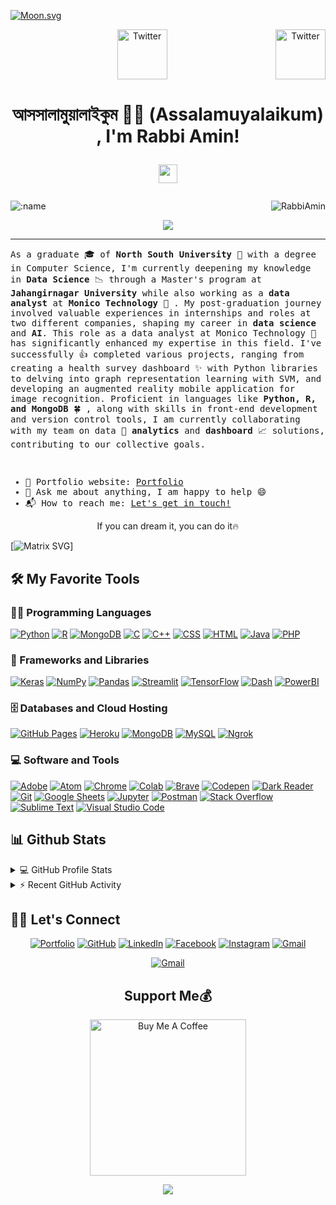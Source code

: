 [![Moon.svg](https://moon-svg.minung.dev/moon.svg?size=70&theme=basic&rotate=128)](https://moon-svg.minung.dev)


<center><a href="https://twitter.com/rabbiamin3" target="_blank"><img src="https://cdn2.iconfinder.com/data/icons/social-media-2199/64/social_media_isometric_6-twitter-512.png" height="80px" width="80px" alt="Twitter" align="right"></a><a href="https://www.linkedin.com/in/RabbiAmin/" target="_blank"><img src="https://cdn2.iconfinder.com/data/icons/social-media-2199/64/social_media_isometric_14-linkedin-512.png" height="80px" width="80px" alt="Twitter"></a></center>


<h1 align="center">
আসসালামুয়ালাইকুম 🙏🏻 (Assalamuyalaikum) , I'm Rabbi Amin!
	
 <!-- src="https://media.giphy.com/media/v1.Y2lkPTc5MGI3NjExZXE1bWQ2OGk1NTJwM2NqNGZ3M2U3MXI2aHIzZDZveXg1aTI1NGVyeCZlcD12MV9pbnRlcm5hbF9naWZfYnlfaWQmY3Q9Zw/SYbKUKZmir9y7l2dYX/giphy.gif" -->
 
<img   src="https://media.giphy.com/media/hvRJCLFzcasrR4ia7z/giphy.gif" width="30"></h1>
 <img src="https://komarev.com/ghpvc/?username=RabbiAmin&label=Profile%20Views&color=0e75b6&style=flat" align='right' alt="RabbiAmin" />
<!--  <img src="https://gpvc.arturio.dev/yashitanamdeo" alt="Profile views" align='right'/> <a href="https://github.com/yashitanamdeo/yashitanamdeo/"> </a> update  -->

![:name](https://count.getloli.com/get/@:RabbiAmin)

<!-- Typing SVG by DenverCoder1 - https://github.com/DenverCoder1/readme-typing-svg -->
<p align="center">
  <a href="https://github.com/RabbiAmin"><img src="https://readme-typing-svg.herokuapp.com?lines=Computer+Science+Graduate;Data+Analyst;Data+Scientiest;DS%20|%20AI%20|%20ML%20Enthusiastic;Always%20learning%20new%20things&center=true&width=380&height=45"></a>
</p>

<hr/>
<samp>

As a graduate :mortar_board: of **North South University** :school: with a degree in Computer Science, I'm currently deepening my knowledge in **Data Science** :chart_with_downwards_trend: through a Master's program at **Jahangirnagar University** while also working as a **data analyst** at **Monico Technology** :office: . My post-graduation journey involved valuable experiences in internships and roles at two different companies, shaping my career in **data science** and **AI**. This role as a data analyst at Monico Technology :pencil: has significantly enhanced my expertise in this field. I've successfully :+1: completed various projects, ranging from creating a health survey dashboard :sparkles: with Python libraries to delving into graph representation learning with SVM, and developing an augmented reality mobile application for image recognition. Proficient in languages like **Python, R, and MongoDB** :four_leaf_clover: ,  along with skills in front-end development and version control tools, I am currently collaborating with my team on data :book: **analytics** and **dashboard** :chart_with_upwards_trend: solutions, contributing to our collective goals.


</br>

- 🎯 Portfolio website: [Portfolio](https://mraminportfolio.streamlit.app/)
- 💬 Ask me about anything, I am happy to help :smile:
- 📬 How to reach me: [Let's get in touch!](https://www.linkedin.com/in/rabbiamin/)
 
</samp>



<p align="center">
  <p align="center"> If you can dream it, you can do it🔥 </p>
</p>


[![Matrix SVG](https://raw.githubusercontent.com/rodrigograca31/rodrigograca31/master/matrix.svg)]














## 🛠️ My Favorite Tools

### 👨‍💻 Programming Languages

<p>
    <a href="https://github.com/RabbiAmin"><img alt="Python" src="https://img.shields.io/badge/Python%20-%2314354C.svg?logo=python&logoColor=white"></a>
    <a href="https://github.com/RabbiAmin"><img alt="R" src="https://img.shields.io/badge/R%20-%2314354C.svg?logo=r&logoColor=white"></a>
    <a href="https://github.com/RabbiAmin"><img alt="MongoDB" src="https://img.shields.io/badge/MongoDBB%20-%23025E8C.svg?logo=amazon-dynamodb&logoColor=white"></a>
    <a href="https://github.com/RabbiAmin"><img alt="C" src="https://img.shields.io/badge/C%20-%232370ED.svg?logo=c&logoColor=white"></a>
    <a href="https://github.com/RabbiAmin"><img alt="C++" src="https://img.shields.io/badge/C++%20-%2300599C.svg?logo=c%2B%2B&logoColor=white"></a>
    <a href="https://github.com/RabbiAmin"><img alt="CSS" src="https://img.shields.io/badge/CSS%20-%231572B6.svg?logo=css3&logoColor=white"></a>
    <a href="https://github.com/RabbiAmin"><img alt="HTML" src="https://img.shields.io/badge/HTML%20-%23E34F26.svg?logo=html5&logoColor=white"></a>
    <a href="https://github.com/RabbiAmin"><img alt="Java" src="https://img.shields.io/badge/Java-%23007396.svg?logo=java&logoColor=white"></a>
    <a href="https://github.com/RabbiAmin"><img alt="PHP" src="https://img.shields.io/badge/PHP-%23777BB4.svg?logo=php&logoColor=white"></a>
   

### 🧰 Frameworks and Libraries

<p>
    <a href="#"><img alt="Keras" src="https://img.shields.io/badge/Keras%20-%23D00000.svg?logo=Keras&logoColor=white"></a>
    <a href="#"><img alt="NumPy" src="https://img.shields.io/badge/Numpy%20-%23013243.svg?logo=numpy&logoColor=white"></a>
    <a href="#"><img alt="Pandas" src="https://img.shields.io/badge/Pandas%20-%23150458.svg?logo=pandas&logoColor=white"></a>
    <a href="#"><img alt="Streamlit" src="https://img.shields.io/badge/Streamlit%20-%2320232a.svg?logo=streamlit&logoColor=%2361DAFB"></a>
    <a href="#"><img alt="TensorFlow" src="https://img.shields.io/badge/TensorFlow%20-%23FF6F00.svg?logo=TensorFlow&logoColor=white"></a>
    <a href="#"><img alt="Dash" src="https://img.shields.io/badge/Dash%20-%23013243.svg?logo=dash&logoColor=white"></a>
    <a href="#"><img alt="PowerBI" src="https://img.shields.io/badge/PowerBI%20-%23FF6F00.svg?logo=PowerBI&logoColor=%2361DAFB"></a>
   
</p>

### 🗄️ Databases and Cloud Hosting

<p>
    <a href="#"><img alt="GitHub Pages" src="https://img.shields.io/badge/GitHub%20Pages-%23327FC7.svg?logo=github&logoColor=white"></a>
    <a href="#"><img alt="Heroku" src="https://img.shields.io/badge/Heroku%20-%23430098.svg?logo=heroku&logoColor=white"></a>
    <a href="#"><img alt="MongoDB" src ="https://img.shields.io/badge/MongoDB-%234ea94b.svg?logo=mongodb&logoColor=white"></a>
    <a href="#"><img alt="MySQL" src="https://img.shields.io/badge/MySQL-%2300f.svg?logo=mysql&logoColor=white"></a>
    <a href="#"><img alt="Ngrok" src ="https://img.shields.io/badge/build-ngrok-setup?style=flat&logo=appveyor&logoColor=%23140648&label=N"></a>
</p>

### 💻 Software and Tools

<p>
    <a href="#"><img alt="Adobe" src="https://img.shields.io/badge/Adobe%20-%23FF0000.svg?logo=adobe&logoColor=white"></a>
    <a href="#"><img alt="Atom" src="https://img.shields.io/badge/Atom-3DDC84?logo=atom&logoColor=white"></a>
    <a href="#"><img alt="Chrome" src="https://img.shields.io/badge/Chrome-3DDC84?logo=google-chrome&logoColor=white"></a>
    <a href="#"><img alt="Colab" src="https://img.shields.io/badge/Colab-00b56a.svg?logo=google-colab&logoColor=white"></a>
    <a href="#"><img alt="Brave" src="https://img.shields.io/badge/-Brave-FB542B?logo=brave&logoColor=white"></a>
    <a href="#"><img alt="Codepen" src="https://img.shields.io/badge/Codepen-000000.svg?logo=codepen&logoColor=white"></a>
    <a href="#"><img alt="Dark Reader" src="https://img.shields.io/badge/-Dark%20Reader-141E24?logo=dark-reader&logoColor=white"></a>
    <a href="#"><img alt="Git" src="https://img.shields.io/badge/Git%20-%23F05033.svg?logo=git&logoColor=white"></a>
    <a href="#"><img alt="Google Sheets" src="https://img.shields.io/badge/Google%20Sheets%20-%2334A853.svg?logo=google%20sheets&logoColor=white"></a>
    <a href="#"><img alt="Jupyter" src="https://img.shields.io/badge/Jupyter%20-%23F37626.svg?logo=Jupyter&logoColor=white"></a>
    <a href="#"><img alt="Postman" src="https://img.shields.io/badge/Postman-FF6C37?logo=postman&logoColor=white"></a>
    <a href="#"><img alt="Stack Overflow" src="https://img.shields.io/badge/-Stack%20Overflow-FE7A16?logo=stack-overflow&logoColor=white"></a>
    <a href="#"><img alt="Sublime Text" src="https://img.shields.io/badge/-Sublime%20Text-302E31?logo=sublime-text&logoColor=white"></a>
    <a href="#"><img alt="Visual Studio Code" src="https://img.shields.io/badge/Visual%20Studio%20Code-0078d7.svg?logo=visual-studio-code&logoColor=white"></a>
</p>

## 📊 Github Stats

<!-- https://github.com/anuraghazra/github-readme-stats -->
<details> 
  <summary>💻 GitHub Profile Stats</summary>
  <br/>
    <a href="https://github.com/anuraghazra/github-readme-stats"><img alt="Amin's Github Stats" src="https://github-readme-stats.vercel.app/api?username=RabbiAmin&show_icons=true&count_private=true&theme=react&hide_border=true&bg_color=1F222E&title_color=F85D7F&icon_color=F8D866" height="192px"/></a>
  <a href="https://github.com/anuraghazra/github-readme-stats"><img alt="Amin's Top Languages" src="https://github-readme-stats.vercel.app/api/top-langs/?username=RabbiAmin&langs_count=8&layout=compact&theme=react&hide_border=true&bg_color=1F222E&title_color=F85D7F&icon_color=F8D866" height="192px"/></a>

  <br/>
  <b>Note:</b> Top languages is only a metric of the languages my public code consists of and doesn't reflect experience or skill level.
</details>

<!-- https://github.com/ashutosh00710/github-readme-activity-graph -->
<details>
  <summary>⚡ Recent GitHub Activity</summary>
  <br/>
<!-- 	[![Yashita's Activity Graph](https://github-readme-activity-graph.vercel.app/graph?username=yashitanamdeo)](https://github.com/ashutosh00710/github-readme-activity-graph) -->
   <a href=""><img alt="Amin's Activity Graph" src="https://github-readme-activity-graph.vercel.app/graph?username=RabbiAmin&bg_color=1F222E&color=F8D866&line=F85D7F&point=FFFFFF&hide_border=true" /></a>
  <br/>

</details>





<!-- https://github.com/sisodiya2421 -->

## 🙋‍♀️ Let's Connect

<p align="center">
	<a href="https://mraminportfolio.streamlit.app/" target="_blank"><img src="https://img.icons8.com/bubbles/50/000000/web.png" alt="Portfolio"/></a>
	<a href="https://github.com/RabbiAmin" target="_blank"><img src="https://img.icons8.com/bubbles/50/000000/github.png" alt="GitHub"/></a>
	<a href="https://www.linkedin.com/in/rabbiamin/" target="_blank"><img src="https://img.icons8.com/bubbles/50/000000/linkedin.png" alt="LinkedIn"/></a>
	<a href="https://www.facebook.com/rabbiamin1971/" target="_blank"><img src="https://img.icons8.com/bubbles/50/000000/facebook-new.png" alt="Facebook"/></a>
	<a href="https://www.instagram.com/rabbiamin/" target="_blank"><img src="https://img.icons8.com/bubbles/50/000000/instagram.png" alt="Instagram"/></a>
	<a href="mailto:rabbiamin98@gmail.com" target="_blank"><img src="https://img.icons8.com/bubbles/50/000000/gmail.png" alt="Gmail"/></a>
</p>

<p align="center"> 
</a>
	<a href="https://github.com/RabbiAmin/github-readme-quotes" target="_blank"><img src="https://quotes-github-readme.vercel.app/api?type=horizontal&theme=dark" alt="Gmail"/></a>
</p>



### <h2 align="center">Support Me💰</h2>
<p align="center"> 
<a href="https://www.buymeacoffee.com/rabbiamin" target="_blank"><img src="https://cdn.buymeacoffee.com/buttons/v2/default-yellow.png" alt="Buy Me A Coffee" width="250" ></a>
</p>



<div align="center">
    <img src="https://raw.githubusercontent.com/omidnikrah/profile-activity-generator/master/demo.png" />
</div>
